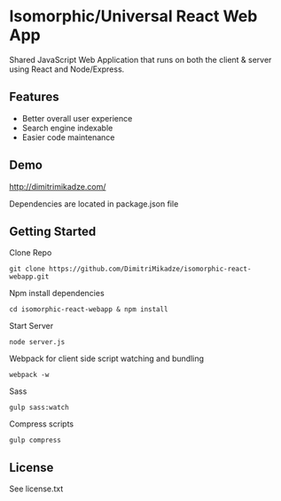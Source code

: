 # Isomorphic/Universal React Web App

Shared JavaScript Web Application that runs on both the client & server using React and Node/Express.

## Features

- Better overall user experience
- Search engine indexable
- Easier code maintenance

## Demo

http://dimitrimikadze.com/

Dependencies are located in package.json file

## Getting Started

Clone Repo

````
git clone https://github.com/DimitriMikadze/isomorphic-react-webapp.git
````

Npm install dependencies

````
cd isomorphic-react-webapp & npm install
````

Start Server

````
node server.js
````

Webpack for client side script watching and bundling

````
webpack -w
````

Sass

````
gulp sass:watch
````

Compress scripts

````
gulp compress
````

## License

See license.txt

